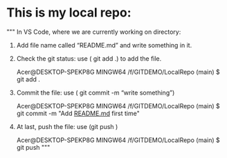 # This is my local repo:
"""
In VS Code, where we are currently working on directory:

1. Add file name called “README.md” and write something in it.
2. Check the git status: use ( git add .) to add the file.
    
    Acer@DESKTOP-SPEKP8G MINGW64 /f/GITDEMO/LocalRepo (main)
    $ git add .
    
3. Commit the file: use ( git commit -m “write something”)
    
    Acer@DESKTOP-SPEKP8G MINGW64 /f/GITDEMO/LocalRepo (main)
    $ git commit -m "Add [README.md](http://readme.md/) first time"
    
4. At last, push the file: use (git push )
    
    Acer@DESKTOP-SPEKP8G MINGW64 /f/GITDEMO/LocalRepo (main)
    $ git push
"""

